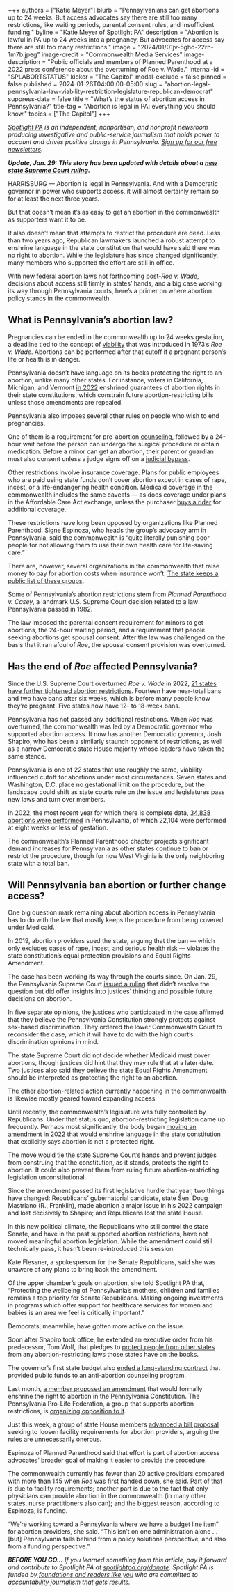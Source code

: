 +++
authors = ["Katie Meyer"]
blurb = "Pennsylvanians can get abortions up to 24 weeks. But access advocates say there are still too many restrictions, like waiting periods, parental consent rules, and insufficient funding."
byline = "Katie Meyer of Spotlight PA"
description = "Abortion is lawful in PA up to 24 weeks into a pregnancy. But advocates for access say there are still too many restrictions."
image = "2024/01/01jv-5ghd-22rh-1m7b.jpeg"
image-credit = "Commonwealth Media Services"
image-description = "Public officials and members of Planned Parenthood at a 2022 press conference about the overturning of Roe v. Wade."
internal-id = "SPLABORTSTATUS"
kicker = "The Capitol"
modal-exclude = false
pinned = false
published = 2024-01-26T04:00:00-05:00
slug = "abortion-legal-pennsylvania-law-viability-restriction-legislature-republican-democrat"
suppress-date = false
title = "What’s the status of abortion access in Pennsylvania?"
title-tag = "Abortion is legal in PA: everything you should know."
topics = ["The Capitol"]
+++

<a href="https://www.spotlightpa.org/"><em>Spotlight PA</em></a><em> is an independent, nonpartisan, and nonprofit newsroom producing investigative and public-service journalism that holds power to account and drives positive change in Pennsylvania. </em><a href="https://www.spotlightpa.org/newsletters"><em>Sign up for our free newsletters</em></a><em>.</em>

<strong><em>Update, Jan. 29: This story has been updated with details about a </em></strong><a href="https://www.spotlightpa.org/news/2024/01/pennsylvania-abortion-rights-supreme-court-constitution-guarantee-ruling-commonwealth-court/"><strong><em>new state Supreme Court ruling</em></strong></a><strong><em>.</em></strong>

HARRISBURG — Abortion is legal in Pennsylvania. And with a Democratic governor in power who supports access, it will almost certainly remain so for at least the next three years.

But that doesn’t mean it’s as easy to get an abortion in the commonwealth as supporters want it to be.

It also doesn’t mean that attempts to restrict the procedure are dead. Less than two years ago, Republican lawmakers launched a robust attempt to enshrine language in the state constitution that would have said there was no right to abortion. While the legislature has since changed significantly, many members who supported the effort are still in office.

<script src="https://www.spotlightpa.org/embed.js" async></script><div data-spl-embed-version="1" data-spl-src="https://www.spotlightpa.org/embeds/newsletter/"></div>

With new federal abortion laws not forthcoming post-<em>Roe v. Wade</em>,<em> </em>decisions about access still firmly in states’ hands, and a big case working its way through Pennsylvania courts, here’s a primer on where abortion policy stands in the commonwealth.

## What is Pennsylvania’s abortion law?

Pregnancies can be ended in the commonwealth up to 24 weeks gestation, a deadline tied to the concept of <a href="https://www.nytimes.com/2021/11/28/us/politics/supreme-court-mississippi-abortion-law.html">viability</a> that was introduced in 1973’s <em>Roe v. Wade</em>. Abortions can be performed after that cutoff if a pregnant person’s life or health is in danger.

Pennsylvania doesn’t have language on its books protecting the right to an abortion, unlike many other states. For instance, voters in California, Michigan, and Vermont <a href="https://www.nytimes.com/2022/11/09/us/abortion-rights-ballot-proposals.html">in 2022</a> enshrined guarantees of abortion rights in their state constitutions, which constrain future abortion-restricting bills unless those amendments are repealed.

Pennsylvania also imposes several other rules on people who wish to end pregnancies.

One of them is a requirement for pre-abortion <a href="https://www.plannedparenthood.org/planned-parenthood-western-pennsylvania/patients/preparing-your-abortion-visit#:~:text=Pennsylvania%20law%20requires%20that%20you,at%20your%20scheduled%20start%20time.">counseling</a>, followed by a 24-hour wait before the person can undergo the surgical procedure or obtain medication. Before a minor can get an abortion, their parent or guardian must also consent unless a judge signs off on a <a href="https://www.womenslawproject.org/wp-content/uploads/2022/07/Post-Roe-Judicial-Bypass-Guide-7-14-22.pdf">judicial bypass</a>.

Other restrictions involve insurance coverage. Plans for public employees who are paid using state funds don’t cover abortion except in cases of rape, incest, or a life-endangering health condition. Medicaid coverage in the commonwealth includes the same caveats — as does coverage under plans in the Affordable Care Act exchange, unless the purchaser <a href="https://www.guttmacher.org/state-policy/explore/regulating-insurance-coverage-abortion">buys a rider</a> for additional coverage.

These restrictions have long been opposed by organizations like Planned Parenthood. Signe Espinoza, who heads the group’s advocacy arm in Pennsylvania, said the commonwealth is “quite literally punishing poor people for not allowing them to use their own health care for life-saving care.”

There are, however, several organizations in the commonwealth that raise money to pay for abortion costs when insurance won’t. <a href="https://www.pa.gov/freedomtochoose/">The state keeps a public list of these groups</a>.

Some of Pennsylvania’s abortion restrictions stem from <em>Planned Parenthood v. Casey</em>, a landmark U.S. Supreme Court decision related to a law Pennsylvania passed in 1982.

The law imposed the parental consent requirement for minors to get abortions, the 24-hour waiting period, and a requirement that people seeking abortions get spousal consent. After the law was challenged on the basis that it ran afoul of <em>Roe</em>, the spousal consent provision was overturned.

## Has the end of <em>Roe</em> affected Pennsylvania?

Since the U.S. Supreme Court overturned <em>Roe v. Wade</em> in 2022, <a href="https://www.nytimes.com/interactive/2022/us/abortion-laws-roe-v-wade.html">21 states have further tightened abortion restrictions</a>. Fourteen have near-total bans and two have bans after six weeks, which is before many people know they’re pregnant. Five states now have 12- to 18-week bans.

Pennsylvania has not passed any additional restrictions. When <em>Roe </em>was overturned, the commonwealth was led by a Democratic governor who supported abortion access. It now has another Democratic governor, Josh Shapiro, who has been a similarly staunch opponent of restrictions, as well as a narrow Democratic state House majority whose leaders have taken the same stance.

Pennsylvania is one of 22 states that use roughly the same, viability-influenced cutoff for abortions under most circumstances. Seven states and Washington, D.C. place no gestational limit on the procedure, but the landscape could shift as state courts rule on the issue and legislatures pass new laws and turn over members.

In 2022, the most recent year for which there is complete data, <a href="https://www.health.pa.gov/topics/HealthStatistics/VitalStatistics/Documents/Pennsylvania_Annual_Abortion_Report_2022.pdf">34,838 abortions were performed</a> in Pennsylvania, of which 22,104 were performed at eight weeks or less of gestation.

The commonwealth’s Planned Parenthood chapter projects significant demand increases for Pennsylvania as other states continue to ban or restrict the procedure, though for now West Virginia is the only neighboring state with a total ban.

## Will Pennsylvania ban abortion or further change access?

One big question mark remaining about abortion access in Pennsylvania has to do with the law that mostly keeps the procedure from being covered under Medicaid.

In 2019, abortion providers sued the state, arguing that the ban — which only excludes cases of rape, incest, and serious health risk — violates the state constitution’s equal protection provisions and Equal Rights Amendment.

The case has been working its way through the courts since. On Jan. 29, the Pennsylvania Supreme Court <a href="https://www.spotlightpa.org/news/2024/01/pennsylvania-abortion-rights-supreme-court-constitution-guarantee-ruling-commonwealth-court/">issued a ruling</a> that didn’t resolve the question but did offer insights into justices’ thinking and possible future decisions on abortion.

In five separate opinions, the justices who participated in the case affirmed that they believe the Pennsylvania Constitution strongly protects against sex-based discrimination. They ordered the lower Commonwealth Court to reconsider the case, which it will have to do with the high court’s discrimination opinions in mind.

The state Supreme Court did not decide whether Medicaid must cover abortions, though justices did hint that they may rule that at a later date. Two justices also said they believe the state Equal Rights Amendment should be interpreted as protecting the right to an abortion.

The other abortion-related action currently happening in the commonwealth is likewise mostly geared toward expanding access.

Until recently, the commonwealth’s legislature was fully controlled by Republicans. Under that status quo, abortion-restricting legislation came up frequently. Perhaps most significantly, the body began <a href="https://whyy.org/articles/pennsylvania-house-senate-constitutional-amendment-abortion-gop/">moving an amendment</a> in 2022 that would enshrine language in the state constitution that explicitly says abortion is not a protected right.

The move would tie the state Supreme Court’s hands and prevent judges from construing that the constitution, as it stands, protects the right to abortion. It could also prevent them from ruling future abortion-restricting legislation unconstitutional.

Since the amendment passed its first legislative hurdle that year, two things have changed: Republicans’ gubernatorial candidate, state Sen. Doug Mastriano (R., Franklin), made abortion a major issue in his 2022 campaign and lost decisively to Shapiro; and Republicans lost the state House.

In this new political climate, the Republicans who still control the state Senate, and have in the past supported abortion restrictions, have not moved meaningful abortion legislation. While the amendment could still technically pass, it hasn’t been re-introduced this session.

Kate Flessner, a spokesperson for the Senate Republicans, said she was unaware of any plans to bring back the amendment.

Of the upper chamber’s goals on abortion, she told Spotlight PA that, “Protecting the wellbeing of Pennsylvania’s mothers, children and families remains a top priority for Senate Republicans. Making ongoing investments in programs which offer support for healthcare services for women and babies is an area we feel is critically important.”

Democrats, meanwhile, have gotten more active on the issue.

Soon after Shapiro took office, he extended an executive order from his predecessor, Tom Wolf, that pledges to <a href="https://www.governor.pa.gov/newsroom/shapiro-administration-launches-abortion-access-website-after-texas-ruling-reminds-pennsylvanians-medication-abortion-remains-legal-in-the-commonwealth/">protect people from other states</a> from any abortion-restricting laws those states have on the books.

The governor’s first state budget also <a href="https://apnews.com/article/abortion-pennsylvania-92c940a80f675f5b6cc6fd1642ea9ba3">ended a long-standing contract</a> that provided public funds to an anti-abortion counseling program.

Last month, <a href="https://www.legis.state.pa.us/cfdocs/billinfo/BillInfo.cfm?syear=2023&amp;sind=0&amp;body=H&amp;type=B&amp;bn=1888">a member proposed an amendment</a> that would formally enshrine the right to abortion in the Pennsylvania Constitution. The Pennsylvania Pro-Life Federation, a group that supports abortion restrictions, is <a href="https://oneclickpolitics.global.ssl.fastly.net/messages/edit?promo_id=18546">organizing opposition to it</a>.

Just this week, a group of state House members <a href="https://www.legis.state.pa.us/cfdocs/Legis/CSM/showMemoPublic.cfm?chamber=H&amp;SPick=20230&amp;cosponId=41982">advanced a bill proposal</a> seeking to loosen facility requirements for abortion providers, arguing the rules are unnecessarily onerous.

<script src="https://www.spotlightpa.org/embed.js" async></script><div data-spl-embed-version="1" data-spl-src="https://www.spotlightpa.org/embeds/donate/"></div>

Espinoza of Planned Parenthood said that effort is part of abortion access advocates’ broader goal of making it easier to provide the procedure.

The commonwealth currently has fewer than 20 active providers compared with more than 145 when <em>Roe </em>was first handed down, she said. Part of that is due to facility requirements; another part is due to the fact that only physicians can provide abortion in the commonwealth (in many other states, nurse practitioners also can); and the biggest reason, according to Espinoza, is funding.

“We’re working toward a Pennsylvania where we have a budget line item” for abortion providers, she said. “This isn’t on one administration alone … \[but\] Pennsylvania falls behind from a policy solutions perspective, and also from a funding perspective.”

<strong><em>BEFORE YOU GO…</em></strong><em> If you learned something from this article, pay it forward and contribute to Spotlight PA at </em><a href="http://spotlightpa.org/donate"><em>spotlightpa.org/donate</em></a><em>. Spotlight PA is funded by</em><a href="https://www.spotlightpa.org/support"><em> foundations and readers like you</em></a><em> who are committed to accountability journalism that gets results.</em>

